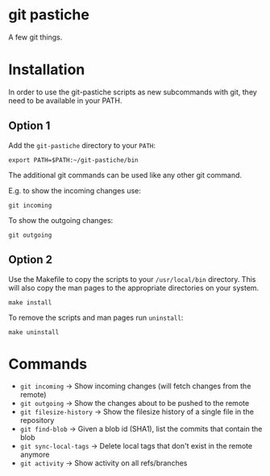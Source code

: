 git pastiche
============

A few git things.

Installation
============

In order to use the git-pastiche scripts as new subcommands with git, 
they need to be available in your PATH.

Option 1
--------

Add the `git-pastiche` directory to your `PATH`:

    export PATH=$PATH:~/git-pastiche/bin

The additional git commands can be used like any other git command.

E.g. to show the incoming changes use:

    git incoming

To show the outgoing changes:

    git outgoing



Option 2
--------

Use the Makefile to copy the scripts to your `/usr/local/bin` directory.
This will also copy the man pages to the appropriate directories on your
system.

    make install

To remove the scripts and man pages run `uninstall`:

    make uninstall

Commands
========

* `git incoming` -> Show incoming changes (will fetch changes from the remote)
* `git outgoing` -> Show the changes about to be pushed to the remote
* `git filesize-history` -> Show the filesize history of a single file in the
  repository
* `git find-blob` -> Given a blob id (SHA1), list the commits that contain the
  blob
* `git sync-local-tags` -> Delete local tags that don't exist in the remote
  anymore
* `git activity` -> Show activity on all refs/branches
